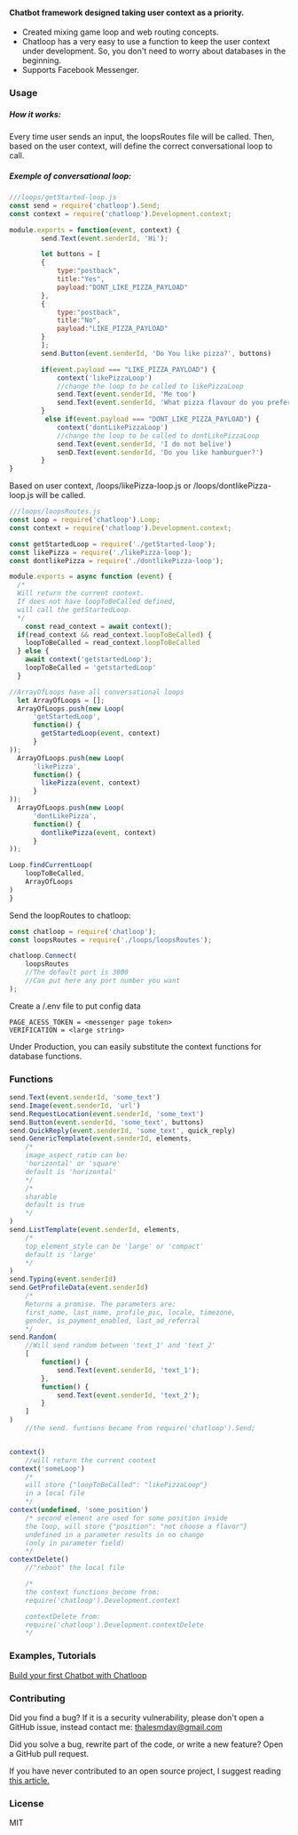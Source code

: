 #### Chatbot framework designed taking user context as a priority. 
* Created mixing game loop and web routing concepts.
* Chatloop has a very easy to use a function to keep the user context under development. So, you don't need to worry about databases in the beginning.
* Supports Facebook Messenger.



### Usage
##### How it works:

Every time user sends an input, the loopsRoutes file will be called. Then, based on the user context, will define the correct conversational loop to call.


##### Exemple of conversational loop:

```js
///loops/getStarted-loop.js
const send = require('chatloop').Send;
const context = require('chatloop').Development.context;

module.exports = function(event, context) {
        send.Text(event.senderId, 'Hi');

        let buttons = [
        {
            type:"postback",
            title:"Yes",
            payload:"DONT_LIKE_PIZZA_PAYLOAD"
        },
        {
            type:"postback",
            title:"No",
            payload:"LIKE_PIZZA_PAYLOAD"
        }
        ];
        send.Button(event.senderId, 'Do You like pizza?', buttons)

        if(event.payload === "LIKE_PIZZA_PAYLOAD") {
            context('likePizzaLoop')
            //change the loop to be called to likePizzaLoop
            send.Text(event.senderId, 'Me too')
            send.Text(event.senderId, 'What pizza flavour do you prefer?')
        }
         else if(event.payload === "DONT_LIKE_PIZZA_PAYLOAD") {
            context('dontLikePizzaLoop') 
            //change the loop to be called to dontLikePizzaLoop
            send.Text(event.senderId, 'I do not belive')
            senD.Text(event.senderId, 'Do you like hamburguer?')
        }
}
```
Based on user context, /loops/likePizza-loop.js or 
/loops/dontlikePizza-loop.js will be called. 



```js
///loops/loopsRoutes.js
const Loop = require('chatloop').Loop;
const context = require('chatloop').Development.context;

const getStartedLoop = require('./getStarted-loop');
const likePizza = require('./likePizza-loop');
const dontlikePizza = require('./dontlikePizza-loop');

module.exports = async function (event) {    
  /*
  Will return the current context. 
  If does not have loopToBeCalled defined,
  will call the getStartedLoop.
  */
    const read_context = await context();
  if(read_context && read_context.loopToBeCalled) {
    loopToBeCalled = read_context.loopToBeCalled
  } else {
    await context('getstartedLoop');
    loopToBeCalled = 'getstartedLoop'
  }

//ArrayOfLoops have all conversational loops
  let ArrayOfLoops = [];
  ArrayOfLoops.push(new Loop(
      'getStartedLoop',
      function() {
        getStartedLoop(event, context)
      }
));
  ArrayOfLoops.push(new Loop(
      'likePizza',
      function() {
        likePizza(event, context)
      }
));
  ArrayOfLoops.push(new Loop(
      'dontLikePizza',
      function() {
        dontlikePizza(event, context)
      }
));

Loop.findCurrentLoop(
    loopToBeCalled,
    ArrayOfLoops
)
}
```


Send the loopRoutes to chatloop:
```js
const chatloop = require('chatloop');
const loopsRoutes = require('./loops/loopsRoutes');

chatloop.Connect(
    loopsRoutes
    //The default port is 3000
    //Can put here any port number you want
);
```


Create a /.env file to put config data
```.env
PAGE_ACESS_TOKEN = <messenger page token>
VERIFICATION = <large string>
```


Under Production, you can easily substitute the context 
functions for database functions. 


### Functions
```js
send.Text(event.senderId, 'some_text')
send.Image(event.senderId, 'url')
send.RequestLocation(event.senderId, 'some_text')
send.Button(event.senderId, 'some_text', buttons)
send.QuickReply(event.senderId, 'some_text', quick_reply)
send.GenericTemplate(event.senderId, elements,
    /*
    image_aspect_ratio can be:
    'horizontal' or 'square'
    default is 'horizontal'
    */
    /*
    sharable 
    default is true
    */
)
send.ListTemplate(event.senderId, elements,
    /*
    top_element_style can be 'large' or 'compact'
    default is 'large'
    */
)
send.Typing(event.senderId)
send.GetProfileData(event.senderId)
    /*
    Returns a promise. The parameters are:
    first_name, last_name, profile_pic, locale, timezone,
    gender, is_payment_enabled, last_ad_referral
    */
send.Random(
    //Will send random between 'text_1' and 'text_2' 
    [
        function() {
            send.Text(event.senderId, 'text_1');
        },
        function() {
            send.Text(event.senderId, 'text_2');
        }
    ]
)
    //the send. funtions became from require('chatloop').Send;


context() 
    //will return the current context
context('someLoop') 
    /*
    will store {"loopToBeCalled": "likePizzaLoop"}
    in a local file
    */
context(undefined, 'some_position')
    /* second element are used for some position inside
    the loop, will store {"position": "not choose a flavor"}
    undefined in a parameter results in no change
    (only in parameter field) 
    */
contextDelete()
    //"reboot" the local file

    /*
    the context functions become from: 
    require('chatloop').Development.context

    contextDelete from: 
    require('chatloop').Development.contextDelete
    */
```


### Examples, Tutorials
[Build your first Chatbot with Chatloop](https://medium.com/@thalesmdav/build-your-first-chatbot-with-chatloop-ddd21e47e21)

### Contributing
Did you find a bug? If it is a security vulnerability, please don't open a GitHub issue, instead contact me: thalesmdav@gmail.com

Did you solve a bug, rewrite part of the code, or write a new feature?
Open a GitHub pull request.

If you have never contributed to an open source project, I suggest reading [this article.](https://codeburst.io/a-step-by-step-guide-to-making-your-first-github-contribution-5302260a2940)

### License

MIT
